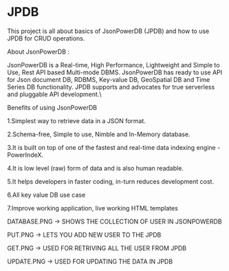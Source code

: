 # JPDB

This project is all about basics of JsonPowerDB (JPDB) and how to use JPDB for CRUD operations.

About JsonPowerDB :

JsonPowerDB is a Real-time, High Performance, Lightweight and Simple to Use, Rest API based Multi-mode DBMS. JsonPowerDB has ready to use API for Json document DB, RDBMS, Key-value DB, GeoSpatial DB and Time Series DB functionality. JPDB supports and advocates for true serverless and pluggable API development.\

Benefits of using JsonPowerDB

1.Simplest way to retrieve data in a JSON format.

2.Schema-free, Simple to use, Nimble and In-Memory database.

3.It is built on top of one of the fastest and real-time data indexing engine - PowerIndeX.

4.It is low level (raw) form of data and is also human readable.

5.It helps developers in faster coding, in-turn reduces development cost.

6.All key value DB use case

7.Improve working application, live working HTML templates

DATABASE.PNG -> 
      SHOWS THE COLLECTION OF USER IN JSONPOWERDB
      
PUT.PNG ->
          LETS YOU ADD NEW USER TO THE JPDB

GET.PNG ->
          USED FOR RETRIVING ALL THE USER FROM JPDB
          
UPDATE.PNG ->
            USED FOR UPDATING THE DATA IN JPDB
